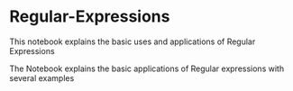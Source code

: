 # Regular-Expressions
This notebook explains the basic uses and applications of Regular Expressions

The Notebook explains the basic applications of Regular expressions with several examples
